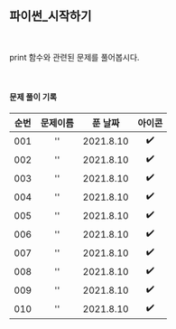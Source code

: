 ## 파이썬_시작하기

<br>

print 함수와 관련된 문제를 풀어봅시다.

<br>

#### 문제 풀이 기록
| 순번 | 문제이름 |푼 날짜 | 아이콘 |
|:----------:|:----------:|:----------:|:----------:|
| 001 | '' | 2021.8.10 | ✔️ |
| 002 | '' | 2021.8.10 | ✔️ |
| 003 | '' | 2021.8.10 | ✔️ |
| 004 | '' | 2021.8.10 | ✔️ |
| 005 | '' | 2021.8.10 | ✔️ |
| 006 | '' | 2021.8.10 | ✔️ |
| 007 | '' | 2021.8.10 | ✔️ |
| 008 | '' | 2021.8.10 | ✔️ |
| 009 | '' | 2021.8.10 | ✔️ |
| 010 | '' | 2021.8.10 | ✔️ |